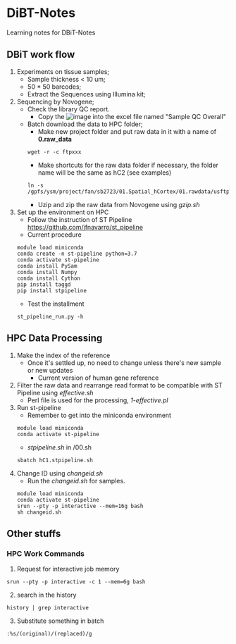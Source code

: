 # DiBT-Notes
Learning notes for DBiT-Notes

## DBiT work flow
  1. Experiments on tissue samples;
     - Sample thickness < 10 um;
     - 50 * 50 barcodes;
     - Extract the Sequences using Illumina kit;
  2. Sequencing by Novogene;
     - Check the library QC report.
       - Copy the ![image](https://user-images.githubusercontent.com/25277637/152657283-475b4575-fe49-41ac-8979-a2cfa375c31b.png) into the excel file named "Sample QC Overall"
     - Batch download the data to HPC folder;
       - Make new project folder and put raw data in it with a name of **0.raw_data**
        ```
        wget -r -c ftpxxx
        ```
       - Make shortcuts for the raw data folder if necessary, the folder name will be the same as hC2 (see examples)
        ```
        ln -s /gpfs/ysm/project/fan/sb2723/01.Spatial_hCortex/01.rawdata/usftp21.novogene.com/raw_data/hC2
        ```
       - Uzip and zip the raw data from Novogene using _gzip.sh_
   3. Set up the environment on HPC
      - Follow the instruction of ST Pipeline https://github.com/jfnavarro/st_pipeline
      - Current procedure
      ```
      module load miniconda
      conda create -n st-pipeline python=3.7
      conda activate st-pipeline
      conda install PySam
      conda install Numpy
      conda install Cython
      pip install taggd
      pip install stpipeline
      ```
      - Test the installment
      ```
      st_pipeline_run.py -h
      ```
## HPC Data Processing
   1. Make the index of the reference
      - Once it's settled up, no need to change unless there's new sample or new updates
        - Current version of human gene reference
   2. Filter the raw data and rearrange read format to be compatible with ST Pipeline using _effective.sh_
      - Perl file is used for the processing, _1-effective.pl_
   3. Run st-pipeline
      - Remember to get into the miniconda environment
      ```
      module load miniconda
      conda activate st-pipeline
      ```
      - _stpipeline.sh_ in /00.sh
      ```
      sbatch hC1.stpipeline.sh
      ```
   4. Change ID using _changeid.sh_
      - Run the _changeid.sh_ for samples.
      ```
      module load miniconda
      conda activate st-pipeline
      srun --pty -p interactive --mem=16g bash
      sh changeid.sh
      ```

## Other stuffs
### HPC Work Commands
   1. Request for interactive job memory
   ```
   srun --pty -p interactive -c 1 --mem=6g bash
   ```
   2. search in the history

   ```
   history | grep interactive
   ```
   3. Substitute something in batch
   ```
   :%s/(original)/(replaced)/g
   ```
